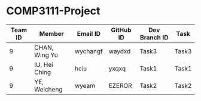 # COMP3111-Project
<table>

<thead>

<tr>

<th>Team ID</th>

<th>Member</th>

<th>Email ID</th>

<th>GitHub ID</th>

<th>Dev Branch ID</th>

<th>Task</th>

</tr>

</thead>

<tbody>

<tr>

<td>9</td>

<td>CHAN, Wing Yu</td>

<td>wychangf</td>

<td>waydxd</td>

<td>Task3</td>

<td>Task3</td>

</tr>

<tr>

<td>9</td>

<td>IU, Hei Ching</td>

<td>hciu</td>

<td>yxqxq</td>

<td>Task1</td>

<td>Task1</td>

</tr>

<tr>

<td>9</td>

<td>YE, Weicheng</td>

<td>wyeam</td>

<td>EZEROR</td>

<td>Task2</td>

<td>Task2</td>

</tr>

</tbody>

</table>
